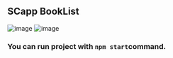 ## SCapp BookList
![image](https://user-images.githubusercontent.com/58807892/218285745-c4400cef-518a-4366-a3be-cf827e3ea65c.png)
![image](https://user-images.githubusercontent.com/58807892/218285772-96a93d7a-e08d-4b51-a80b-469b67bc0263.png)

### You can run project with `npm start`command.

